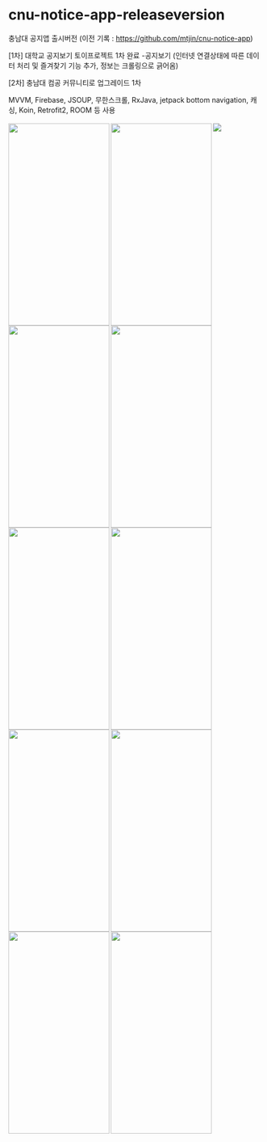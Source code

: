 # cnu-notice-app-releaseversion
충남대 공지앱 출시버전 (이전 기록 : https://github.com/mtjin/cnu-notice-app)
<br>
<p>
[1차] 대학교 공지보기 토이프로젝트 1차 완료 -공지보기 
(인터넷 연결상태에 따른 데이터 처리 및 즐겨찾기 기능 추가, 정보는 크롤링으로 긁어옴)
<p>
[2차] 충남대 컴공 커뮤니티로 업그레이드 1차 
<br>
<p>
MVVM, Firebase, JSOUP, 무한스크롤, RxJava, jetpack bottom navigation, 캐싱, Koin, Retrofit2, ROOM 등 사용
  <br>
  <br>
  <img src="https://user-images.githubusercontent.com/37071007/82731534-9a477c80-9d42-11ea-9d22-94d4438e1b7d.png" align="left" height="400" width="200" >
<img src="https://user-images.githubusercontent.com/37071007/82731535-9d426d00-9d42-11ea-951c-10a4fcaa1cb3.png" align="left" height="400" width="200" >
<img src="https://user-images.githubusercontent.com/37071007/82731536-9fa4c700-9d42-11ea-874c-8af928e64fa6.png" align="left" height="400" width="200" >
  <img src="https://user-images.githubusercontent.com/37071007/82731538-a2072100-9d42-11ea-9c7e-9e711d96075a.png" align="left" height="400" width="200" >
  <img src="https://user-images.githubusercontent.com/37071007/82731540-a3d0e480-9d42-11ea-8e5d-6e93c7037fe7.png" align="left" height="400" width="200" >
  <img src="https://user-images.githubusercontent.com/37071007/82731542-a6333e80-9d42-11ea-9080-bddcdea08bd9.png" align="left" height="400" width="200" >
  <img src="https://user-images.githubusercontent.com/37071007/82731543-a7fd0200-9d42-11ea-9709-07442995d6c1.png" align="left" height="400" width="200" >
  <img src="https://user-images.githubusercontent.com/37071007/104087119-cc412b00-52a0-11eb-8c7d-6f1fd7b743d6.png" align="left" height="400" width="200" >
  <img src="https://user-images.githubusercontent.com/37071007/104087121-cea38500-52a0-11eb-84d0-d95f3d00e3e1.png" align="left" height="400" width="200" >
  <img src="https://user-images.githubusercontent.com/37071007/104087123-d06d4880-52a0-11eb-8033-0911c78ce600.png" >
  <img src="https://user-images.githubusercontent.com/37071007/104087124-d2cfa280-52a0-11eb-82c3-db7d5ca3d550.png" align="left" height="400" width="200" >
